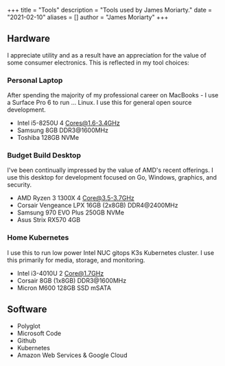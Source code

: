 +++
title = "Tools"
description = "Tools used by James Moriarty."
date = "2021-02-10"
aliases = []
author = "James Moriarty"
+++

## Hardware

I appreciate utility and as a result have an appreciation for the value of some consumer electronics. This is reflected in my tool choices:

### Personal Laptop

After spending the majority of my professional career on MacBooks - I use a Surface Pro 6 to run ... Linux. I use this for general open source development.

- Intel i5-8250U 4 Cores@1.6-3.4GHz
- Samsung 8GB DDR3@1600MHz
- Toshiba 128GB  NVMe

### Budget Build Desktop

I've been continually impressed by the value of AMD's recent offerings. I use this desktop for development focused on Go, Windows, graphics, and security.

- AMD Ryzen 3 1300X 4 Core@3.5-3.7GHz
- Corsair Vengeance LPX 16GB (2x8GB) DDR4@2400MHz
- Samsung 970 EVO Plus 250GB NVMe
- Asus Strix RX570 4GB

### Home Kubernetes

I use this to run low power Intel NUC gitops K3s Kubernetes cluster. I use this primarily for media, storage, and monitoring.

- Intel i3-4010U 2 Core@1.7GHz
- Corsair 8GB (1x8GB) DDR3@1600MHz
- Micron M600 128GB SSD mSATA

## Software

- Polyglot
- Microsoft Code
- Github
- Kubernetes
- Amazon Web Services & Google Cloud

